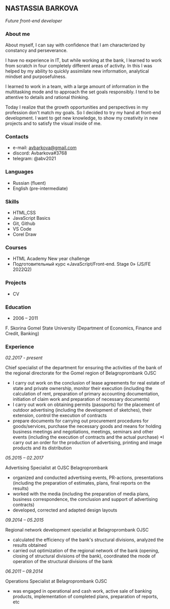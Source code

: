 ## **NASTASSIA BARKOVA**
_Future front-end developer_

### **About me**
About myself, I can say with confidence that I am characterized by constancy and perseverance.

I have no experience in IT, but while working at the bank, I learned to work from scratch in four completely different areas of activity. In this I was helped by my ability to quickly assimilate new information, analytical mindset and purposefulness.

I learned to work in a team, with a large amount of information in the multitasking mode and to approach the set goals responsibly. I tend to be attentive to details and rational thinking.

Today I realize that the growth opportunities and perspectives in my profession don't match my goals. So I decided to try my hand at front-end development. I want to get new knowledge, to show my creativity in new projects and to satisfy the visual inside of me.

### **Contacts**
* e-mail: avbarkova@gmail.com
* discord: Avbarkova#3768
* telegram: @abv2021

### **Languages**
* Russian (fluent)
* English (pre-intermediate)

### **Skills**
* HTML,CSS
* JavaScript Basics
* Git, Github
* VS Code
* Corel Draw

### **Courses**
* HTML Academy New year challenge
* Подготовительный курс «JavaScript/Front-end. Stage 0» (JS/FE 2022Q2)

### **Projects**
* CV

### **Education**

 * 2006 – 2011
 
 F. Skorina Gomel State University (Department of Economics, Finance and Credit, Banking)

### **Experience**
_02.2017 - present_

Chief specialist of the department for ensuring the activities of the bank of the regional directorate for the Gomel region of Belagroprombank OJSC

*  I carry out work on the conclusion of lease agreements for real estate of state and private ownership, monitor their execution (including the calculation of rent, preparation of primary accounting documentation, initiation of claim work and preparation of necessary documents)
* I carry out work on obtaining permits (passports) for the placement of outdoor advertising (including the development of sketches), their extension, control the execution of contracts
* prepare documents for carrying out procurement procedures for goods/services, purchase the necessary goods and means for holding business meetings and negotiations, meetings, seminars and other events (including the execution of contracts and the actual purchase)
*I carry out an order for the production of advertising, printing and image products and its distribution

_05.2015 – 02.2017_

 Advertising Specialist at OJSC Belagroprombank
 
 * organized and conducted advertising events, PR-actions, presentations (including the preparation of estimates, plans, final reports on the results)
 * worked with the media (including the preparation of media plans, business correspondence, the conclusion and support of advertising contracts)
 * developed, corrected and adapted design layouts

 _09.2014 – 05.2015_

 Regional network development specialist at Belagroprombank OJSC

 * calculated the efficiency of the bank's structural divisions, analyzed the results obtained
 * carried out optimization of the regional network of the bank (opening, closing of structural divisions of the bank), coordinated the mode of operation of the structural divisions of the bank

 _06.2011 – 09.2014_

 Operations Specialist at Belagroprombank OJSC

 * was engaged in operational and cash work, active sale of banking products, implementation of completed plans, preparation of reports, etc
